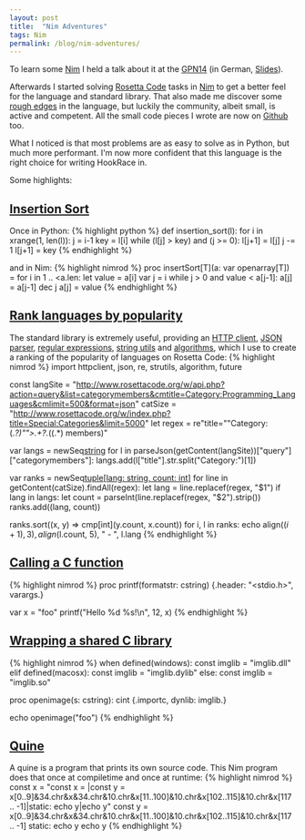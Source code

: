 ```yaml
---
layout: post
title:  "Nim Adventures"
tags: Nim
permalink: /blog/nim-adventures/
---
```


To learn some [Nim](http://nim-lang.org/) I held a talk about it at the [GPN14](https://entropia.de/GPN14) (in German, [Slides](http://felsin9.de/nnis/nimrod/nimrod-gpn14.pdf)).

Afterwards I started solving [Rosetta Code](http://rosettacode.org/wiki/Rosetta_Code) tasks in [Nim](http://rosettacode.org/wiki/Category:Nimrod) to get a better feel for the language and standard library. That also made me discover some [rough edges](https://github.com/Araq/Nimrod/issues/created_by/def-?page=1&state=open) in the language, but luckily the community, albeit small, is active and competent. All the small code pieces I wrote are now on [Github](https://github.com/search?q=user%3Adef-+nim) too.

What I noticed is that most problems are as easy to solve as in Python, but much more performant. I'm now more confident that this language is the right choice for writing HookRace in.

<!--more-->
Some highlights:

## [Insertion Sort](http://rosettacode.org/wiki/Sorting_algorithms/Insertion_sort#Nimrod)
Once in Python:
{% highlight python %}
def insertion_sort(l):
    for i in xrange(1, len(l)):
        j = i-1 
        key = l[i]
        while (l[j] > key) and (j >= 0):
           l[j+1] = l[j]
           j -= 1
        l[j+1] = key
{% endhighlight %}

and in Nim:
{% highlight nimrod %}
proc insertSort[T](a: var openarray[T]) =
  for i in 1 .. <a.len:
    let value = a[i]
    var j = i
    while j > 0 and value < a[j-1]:
      a[j] = a[j-1]
      dec j
    a[j] = value
{% endhighlight %}

## [Rank languages by popularity](http://rosettacode.org/wiki/Rosetta_Code/Rank_languages_by_popularity#Nimrod)
The standard library is extremely useful, providing an [HTTP client](http://nim-lang.org/docs/httpclient.html), [JSON parser](http://nim-lang.org/docs/json.html), [regular expressions](http://nim-lang.org/docs/re.html), [string utils](http://nim-lang.org/docs/strutils.html) and [algorithms](http://nim-lang.org/docs/algorithm.html), which I use to create a ranking of the popularity of languages on Rosetta Code:
{% highlight nimrod %}
import httpclient, json, re, strutils, algorithm, future

const
  langSite = "http://www.rosettacode.org/w/api.php?action=query&list=categorymembers&cmtitle=Category:Programming_Languages&cmlimit=500&format=json"
  catSize = "http://www.rosettacode.org/w/index.php?title=Special:Categories&limit=5000"
let regex = re"title=""Category:(.*?)"">.+?</a>.*\((.*) members\)"

var langs = newSeq[string]()
for l in parseJson(getContent(langSite))["query"]["categorymembers"]:
  langs.add(l["title"].str.split("Category:")[1])

var ranks = newSeq[tuple[lang: string, count: int]]()
for line in getContent(catSize).findAll(regex):
  let lang = line.replacef(regex, "$1")
  if lang in langs:
    let count = parseInt(line.replacef(regex, "$2").strip())
    ranks.add((lang, count))

ranks.sort((x, y) => cmp[int](y.count, x.count))
for i, l in ranks:
  echo align($(i+1), 3), align($l.count, 5), " - ", l.lang
{% endhighlight %}

## [Calling a C function](http://rosettacode.org/wiki/Call_a_foreign-language_function#Nimrod)
{% highlight nimrod %}
proc printf(formatstr: cstring) {.header: "<stdio.h>", varargs.}

var x = "foo"
printf("Hello %d %s!\n", 12, x)
{% endhighlight %}

## [Wrapping a shared C library](http://rosettacode.org/wiki/Call_a_function_in_a_shared_library#Nimrod)
{% highlight nimrod %}
when defined(windows):
  const imglib = "imglib.dll"
elif defined(macosx):
  const imglib = "imglib.dylib"
else:
  const imglib = "imglib.so"

proc openimage(s: cstring): cint {.importc, dynlib: imglib.}

echo openimage("foo")
{% endhighlight %}

## [Quine](http://rosettacode.org/wiki/Quine#Nimrod)
A quine is a program that prints its own source code. This Nim program does that once at compiletime and once at runtime:
{% highlight nimrod %}
const x = "const x = |const y = x[0..9]&34.chr&x&34.chr&10.chr&x[11..100]&10.chr&x[102..115]&10.chr&x[117 .. -1]|static: echo y|echo y"
const y = x[0..9]&34.chr&x&34.chr&10.chr&x[11..100]&10.chr&x[102..115]&10.chr&x[117 .. -1]
static: echo y
echo y
{% endhighlight %}
